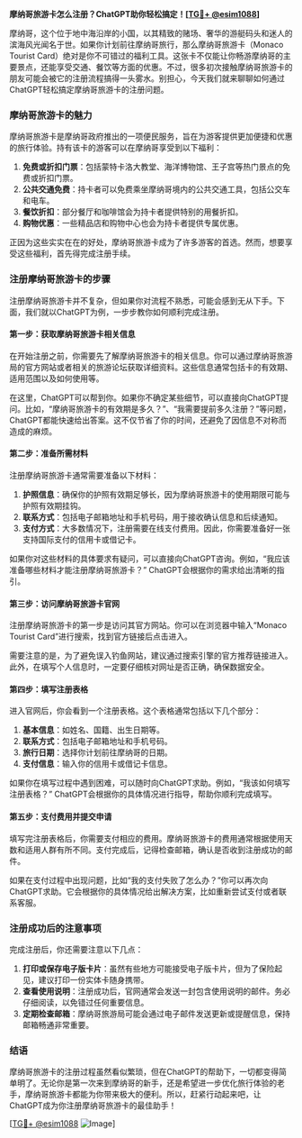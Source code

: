 **摩纳哥旅游卡怎么注册？ChatGPT助你轻松搞定！[[TG💪+ @esim1088](https://t.me/s/esim1088)]**

摩纳哥，这个位于地中海沿岸的小国，以其精致的赌场、奢华的游艇码头和迷人的滨海风光闻名于世。如果你计划前往摩纳哥旅行，那么摩纳哥旅游卡（Monaco Tourist Card）绝对是你不可错过的福利工具。这张卡不仅能让你畅游摩纳哥的主要景点，还能享受交通、餐饮等方面的优惠。不过，很多初次接触摩纳哥旅游卡的朋友可能会被它的注册流程搞得一头雾水。别担心，今天我们就来聊聊如何通过ChatGPT轻松搞定摩纳哥旅游卡的注册问题。

### 摩纳哥旅游卡的魅力

摩纳哥旅游卡是摩纳哥政府推出的一项便民服务，旨在为游客提供更加便捷和优惠的旅行体验。持有该卡的游客可以在摩纳哥享受到以下福利：

1. **免费或折扣门票**：包括蒙特卡洛大教堂、海洋博物馆、王子宫等热门景点的免费或折扣门票。
2. **公共交通免费**：持卡者可以免费乘坐摩纳哥境内的公共交通工具，包括公交车和电车。
3. **餐饮折扣**：部分餐厅和咖啡馆会为持卡者提供特别的用餐折扣。
4. **购物优惠**：一些精品店和购物中心也会为持卡者提供专属优惠。

正因为这些实实在在的好处，摩纳哥旅游卡成为了许多游客的首选。然而，想要享受这些福利，首先得完成注册手续。

### 注册摩纳哥旅游卡的步骤

注册摩纳哥旅游卡并不复杂，但如果你对流程不熟悉，可能会感到无从下手。下面，我们就以ChatGPT为例，一步步教你如何顺利完成注册。

#### 第一步：获取摩纳哥旅游卡相关信息

在开始注册之前，你需要先了解摩纳哥旅游卡的相关信息。你可以通过摩纳哥旅游局的官方网站或者相关的旅游论坛获取详细资料。这些信息通常包括卡的有效期、适用范围以及如何使用等。

在这里，ChatGPT可以帮到你。如果你不确定某些细节，可以直接向ChatGPT提问。比如，“摩纳哥旅游卡的有效期是多久？”、“我需要提前多久注册？”等问题，ChatGPT都能快速给出答案。这不仅节省了你的时间，还避免了因信息不对称而造成的麻烦。

#### 第二步：准备所需材料

注册摩纳哥旅游卡通常需要准备以下材料：

1. **护照信息**：确保你的护照有效期足够长，因为摩纳哥旅游卡的使用期限可能与护照有效期挂钩。
2. **联系方式**：包括电子邮箱地址和手机号码，用于接收确认信息和后续通知。
3. **支付方式**：大多数情况下，注册需要在线支付费用。因此，你需要准备好一张支持国际支付的信用卡或借记卡。

如果你对这些材料的具体要求有疑问，可以直接向ChatGPT咨询。例如，“我应该准备哪些材料才能注册摩纳哥旅游卡？” ChatGPT会根据你的需求给出清晰的指引。

#### 第三步：访问摩纳哥旅游卡官网

注册摩纳哥旅游卡的第一步是访问其官方网站。你可以在浏览器中输入“Monaco Tourist Card”进行搜索，找到官方链接后点击进入。

需要注意的是，为了避免误入钓鱼网站，建议通过搜索引擎的官方推荐链接进入。此外，在填写个人信息时，一定要仔细核对网址是否正确，确保数据安全。

#### 第四步：填写注册表格

进入官网后，你会看到一个注册表格。这个表格通常包括以下几个部分：

1. **基本信息**：如姓名、国籍、出生日期等。
2. **联系方式**：包括电子邮箱地址和手机号码。
3. **旅行日期**：选择你计划前往摩纳哥的日期。
4. **支付信息**：输入你的信用卡或借记卡信息。

如果你在填写过程中遇到困难，可以随时向ChatGPT求助。例如，“我该如何填写注册表格？” ChatGPT会根据你的具体情况进行指导，帮助你顺利完成填写。

#### 第五步：支付费用并提交申请

填写完注册表格后，你需要支付相应的费用。摩纳哥旅游卡的费用通常根据使用天数和适用人群有所不同。支付完成后，记得检查邮箱，确认是否收到注册成功的邮件。

如果在支付过程中出现问题，比如“我的支付失败了怎么办？”你可以再次向ChatGPT求助。它会根据你的具体情况给出解决方案，比如重新尝试支付或者联系客服。

### 注册成功后的注意事项

完成注册后，你还需要注意以下几点：

1. **打印或保存电子版卡片**：虽然有些地方可能接受电子版卡片，但为了保险起见，建议打印一份实体卡随身携带。
2. **查看使用说明**：注册成功后，官网通常会发送一封包含使用说明的邮件。务必仔细阅读，以免错过任何重要信息。
3. **定期检查邮箱**：摩纳哥旅游局可能会通过电子邮件发送更新或提醒信息，保持邮箱畅通非常重要。

### 结语

摩纳哥旅游卡的注册过程虽然看似繁琐，但在ChatGPT的帮助下，一切都变得简单明了。无论你是第一次来到摩纳哥的新手，还是希望进一步优化旅行体验的老手，摩纳哥旅游卡都能为你带来极大的便利。所以，赶紧行动起来吧，让ChatGPT成为你注册摩纳哥旅游卡的最佳助手！

[[TG💪+ @esim1088](https://t.me/s/esim1088) ![Image](https://i.postimg.cc/4NQfJmqS/Snipaste-2025-05-13-00-14-12.png)]
